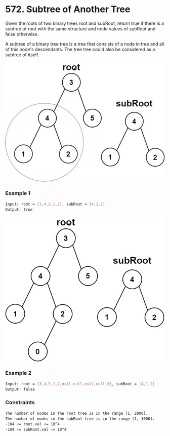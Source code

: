 # 572. Subtree of Another Tree

Given the roots of two binary trees root and subRoot, return true if there is a subtree of root with the same structure and node values of subRoot and false otherwise.

A subtree of a binary tree tree is a tree that consists of a node in tree and all of this node's descendants. The tree tree could also be considered as a subtree of itself.

[![subtree1-tree](subtree1-tree.jpg)]()
### Example 1
```sh
Input: root = [3,4,5,1,2], subRoot = [4,1,2]
Output: true
```

[![subtree2-tree](subtree2-tree.jpg)]()
### Example 2
```sh
Input: root = [3,4,5,1,2,null,null,null,null,0], subRoot = [4,1,2]
Output: false
```

### Constraints
```sh
The number of nodes in the root tree is in the range [1, 2000].
The number of nodes in the subRoot tree is in the range [1, 1000].
-104 <= root.val <= 10^4
-104 <= subRoot.val <= 10^4
```
